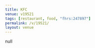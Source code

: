 ```yaml
---
title: KFC
venue: v19521
tags: [restaurant, food, "fhrs:247897"]
permalink: /v/19521/
layout: venue
---
```

null